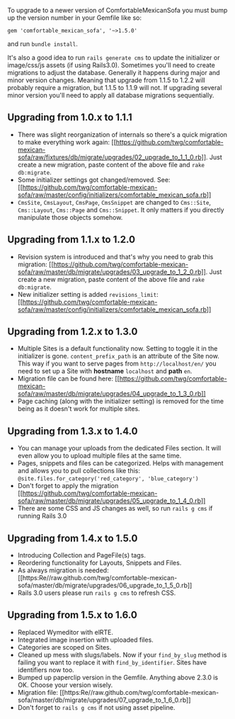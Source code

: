 To upgrade to a newer version of ComfortableMexicanSofa you must bump up the version number in your Gemfile like so:

    gem 'comfortable_mexican_sofa', '~>1.5.0'

and run `bundle install`. 

It's also a good idea to run `rails generate cms` to update the initializer or image/css/js assets (if using Rails3.0). Sometimes you'll need to create migrations to adjust the database. Generally it happens during major and minor version changes. Meaning that upgrade from 1.1.5 to 1.2.2 will probably require a migration, but 1.1.5 to 1.1.9 will not. If upgrading several minor version you'll need to apply all database migrations sequentially.

## Upgrading from 1.0.x to 1.1.1
* There was slight reorganization of internals so there's a quick migration to make everything work again: [[https://github.com/twg/comfortable-mexican-sofa/raw/fixtures/db/migrate/upgrades/02_upgrade_to_1_1_0.rb]]. Just create a new migration, paste content of the above file and `rake db:migrate`.
* Some initializer settings got changed/removed. See: [[https://github.com/twg/comfortable-mexican-sofa/raw/master/config/initializers/comfortable_mexican_sofa.rb]]
* `CmsSite`, `CmsLayout`, `CmsPage`, `CmsSnippet` are changed to `Cms::Site`, `Cms::Layout`, `Cms::Page` and `Cms::Snippet`. It only matters if you directly manipulate those objects somehow.

## Upgrading from 1.1.x to 1.2.0
* Revision system is introduced and that's why you need to grab this migration: [[https://github.com/twg/comfortable-mexican-sofa/raw/master/db/migrate/upgrades/03_upgrade_to_1_2_0.rb]]. Just create a new migration, paste content of the above file and `rake db:migrate`.
* New initializer setting is added `revisions_limit`: [[https://github.com/twg/comfortable-mexican-sofa/raw/master/config/initializers/comfortable_mexican_sofa.rb]]

## Upgrading from 1.2.x to 1.3.0
* Multiple Sites is a default functionality now. Setting to toggle it in the initializer is gone. `content_prefix_path` is an attribute of the Site now. This way if you want to serve pages from `http://localhost/en/` you need to set up a Site with **hostname** `localhost` and **path** `en`.
* Migration file can be found here: [[https://github.com/twg/comfortable-mexican-sofa/raw/master/db/migrate/upgrades/04_upgrade_to_1_3_0.rb]]
* Page caching (along with the initializer setting) is removed for the time being as it doesn't work for multiple sites.

## Upgrading from 1.3.x to 1.4.0
* You can manage your uploads from the dedicated Files section. It will even allow you to upload multiple files at the same time.
* Pages, snippets and files can be categorized. Helps with management and allows you to pull collections like this: `@site.files.for_category('red_category', 'blue_category')`
* Don't forget to apply the migration [[https://github.com/twg/comfortable-mexican-sofa/raw/master/db/migrate/upgrades/05_upgrade_to_1_4_0.rb]]
* There are some CSS and JS changes as well, so run `rails g cms` if running Rails 3.0

## Upgrading from 1.4.x to 1.5.0
* Introducing Collection and PageFile(s) tags.
* Reordering functionality for Layouts, Snippets and Files.
* As always migration is needed: [[https:Re//raw.github.com/twg/comfortable-mexican-sofa/master/db/migrate/upgrades/06_upgrade_to_1_5_0.rb]]
* Rails 3.0 users please run `rails g cms` to refresh CSS.

## Upgrading from 1.5.x to 1.6.0
* Replaced Wymeditor with elRTE.
* Integrated image insertion with uploaded files.
* Categories are scoped on Sites.
* Cleaned up mess with slugs/labels. Now if your `find_by_slug` method is failing you want to replace it with `find_by_identifier`. Sites have identifiers now too.
* Bumped up paperclip version in the Gemfile. Anything above 2.3.0 is OK. Choose your version wisely.
* Migration file: [[https:Re//raw.github.com/twg/comfortable-mexican-sofa/master/db/migrate/upgrades/07_upgrade_to_1_6_0.rb]]
* Don't forget to `rails g cms` if not using asset pipeline.